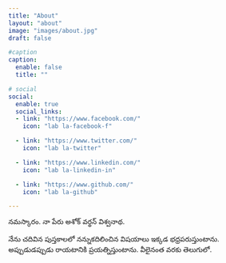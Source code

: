 ```yaml
---
title: "About"
layout: "about"
image: "images/about.jpg"
draft: false

#caption
caption:
  enable: false
  title: ""

# social
social:
  enable: true
  social_links:
  - link: "https://www.facebook.com/"
    icon: "lab la-facebook-f"

  - link: "https://www.twitter.com/"
    icon: "lab la-twitter"

  - link: "https://www.linkedin.com/"
    icon: "lab la-linkedin-in"

  - link: "https://www.github.com/"
    icon: "lab la-github"

---
```

నమస్కారం. నా పేరు అశోక్ వర్థన్ విశ్వనాథ.

నేను చదివిన పుస్తకాలలో నన్నుకదిలించిన విషయాలు ఇక్కడ భధ్రపరుస్తుంటాను. అప్పుడుడప్పుడు రాయటానికి ప్రయత్నిస్తుంటాను. వీలైనంత వరకు తెలుగులో.

